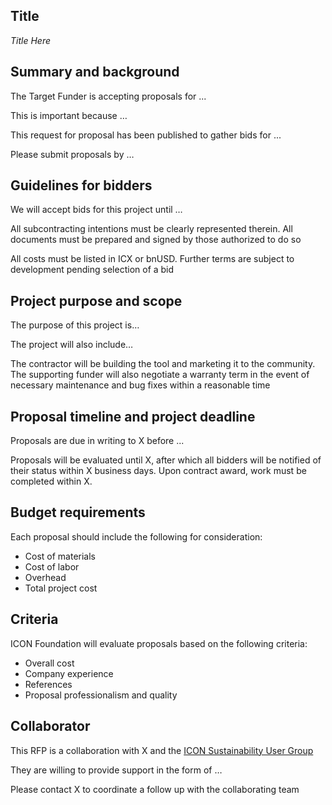 ## **Title**

*Title Here*

## **Summary and background**

The Target Funder is accepting proposals for ...

This is important because …

This request for proposal has been published to gather bids for ...

Please submit proposals by …

## **Guidelines for bidders**

We will accept bids for this project until …

All subcontracting intentions must be clearly represented therein. All documents must be prepared and signed by those authorized to do so

All costs must be listed in ICX or bnUSD. Further terms are subject to development pending selection of a bid

## **Project purpose and scope**

The purpose of this project is…

The project will also include…

The contractor will be building the tool and marketing it to the community. The supporting funder will also negotiate a warranty term in the event of necessary maintenance and bug fixes within a reasonable time

## **Proposal timeline and project deadline**

Proposals are due in writing to X before ...

Proposals will be evaluated until X, after which all bidders will be notified of their status within X business days. Upon contract award, work must be completed within X.

## **Budget requirements**

Each proposal should include the following for consideration:

- Cost of materials
- Cost of labor
- Overhead
- Total project cost

## **Criteria**

ICON Foundation will evaluate proposals based on the following criteria:

- Overall cost
- Company experience
- References
- Proposal professionalism and quality

## Collaborator

This RFP is a collaboration with X and the [ICON Sustainability User Group](https://github.com/icon-project/community/tree/main/user-groups/sustainability)

They are willing to provide support in the form of …

Please contact X to coordinate a follow up with the collaborating team